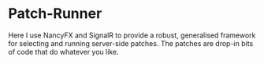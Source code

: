 Patch-Runner
============

Here I use NancyFX and SignalR to provide a robust, generalised framework for selecting and running server-side patches. The patches are drop-in bits of code that do whatever you like.
